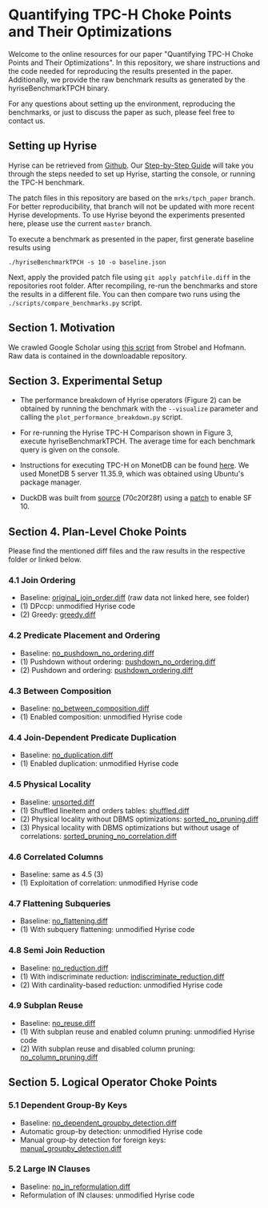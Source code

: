 # Quantifying TPC-H Choke Points and Their Optimizations

Welcome to the online resources for our paper "Quantifying TPC-H Choke Points and Their Optimizations". In this repository, we share instructions and the code needed for reproducing the results presented in the paper. Additionally, we provide the raw benchmark results as generated by the hyriseBenchmarkTPCH binary.

For any questions about setting up the environment, reproducing the benchmarks, or just to discuss the paper as such, please feel free to contact us.

## Setting up Hyrise

Hyrise can be retrieved from [Github](https://github.com/hyrise/hyrise). Our [Step-by-Step Guide](https://github.com/hyrise/hyrise/wiki/Step-by-Step-Guide) will take you through the steps needed to set up Hyrise, starting the console, or running the TPC-H benchmark.

The patch files in this repository are based on the `mrks/tpch_paper` branch. For better reproducibility, that branch will not be updated with more recent Hyrise developments. To use Hyrise beyond the experiments presented here, please use the current `master` branch.

To execute a benchmark as presented in the paper, first generate baseline results using

`./hyriseBenchmarkTPCH -s 10 -o baseline.json`

Next, apply the provided patch file using `git apply patchfile.diff` in the repositories root folder. After recompiling, re-run the benchmarks and store the results in a different file. You can then compare two runs using the `./scripts/compare_benchmarks.py` script.


## Section 1. Motivation

We crawled Google Scholar using [this script](https://github.com/Pold87/academic-keyword-occurrence/blob/master/extract_occurrences.py) from Strobel and Hofmann. Raw data is contained in the downloadable repository.

## Section 3. Experimental Setup

* The performance breakdown of Hyrise operators (Figure 2) can be obtained by running the benchmark with the `--visualize` parameter and calling the `plot_performance_breakdown.py` script.

* For re-running the Hyrise TPC-H Comparison shown in Figure 3, execute hyriseBenchmarkTPCH. The average time for each benchmark query is given on the console.

* Instructions for executing TPC-H on MonetDB can be found [here](https://github.com/MonetDBSolutions/tpch-scripts). We used MonetDB 5 server 11.35.9, which was obtained using Ubuntu's package manager.

* DuckDB was built from [source](https://github.com/cwida/duckdb) (70c20f28f) using a [patch](./1_motivation/duckdb.patch) to enable SF 10.


## Section 4. Plan-Level Choke Points

Please find the mentioned diff files and the raw results in the respective folder or linked below.

### 4.1 Join Ordering

* Baseline: [original_join_order.diff](./4_plan_level_choke_points/4_1_join_ordering/original_join_order.diff) (raw data not linked here, see folder)
* (1) DPccp: unmodified Hyrise code
* (2) Greedy: [greedy.diff](./4_plan_level_choke_points/4_1_join_ordering/greedy.diff)

### 4.2 Predicate Placement and Ordering

* Baseline: [no_pushdown_no_ordering.diff](./4_plan_level_choke_points/4_2_predicate_positioning/no_pushdown_no_ordering.diff)
* (1) Pushdown without ordering: [pushdown_no_ordering.diff](./4_plan_level_choke_points/4_2_predicate_positioning/pushdown_no_ordering.diff)
* (2) Pushdown and ordering: [pushdown_ordering.diff](./4_plan_level_choke_points/4_2_predicate_positioning/pushdown_ordering.diff)

### 4.3 Between Composition

* Baseline: [no_between_composition.diff](./4_plan_level_choke_points/4_3_between_composition/no_between_composition.diff)
* (1) Enabled composition: unmodified Hyrise code

### 4.4 Join-Dependent Predicate Duplication

* Baseline: [no_duplication.diff](./4_plan_level_choke_points/4_4_join_dependent_predicate_duplication/no_duplication.diff)
* (1) Enabled duplication: unmodified Hyrise code

### 4.5 Physical Locality

* Baseline: [unsorted.diff](./4_plan_level_choke_points/4_5_physical_locality/unsorted.diff)
* (1) Shuffled lineitem and orders tables: [shuffled.diff](./4_plan_level_choke_points/4_5_physical_locality/shuffled.diff)
* (2) Physical locality without DBMS optimizations: [sorted_no_pruning.diff](./4_plan_level_choke_points/4_5_physical_locality/sorted_no_pruning.diff)
* (3) Physical locality with DBMS optimizations but without usage of correlations: [sorted_pruning_no_correlation.diff](./4_plan_level_choke_points/4_5_physical_locality/sorted_pruning_no_correlation.diff)

### 4.6 Correlated Columns

* Baseline: same as 4.5 (3)
* (1) Exploitation of correlation: unmodified Hyrise code

### 4.7 Flattening Subqueries

* Baseline: [no_flattening.diff](./4_plan_level_choke_points/4_7_flattening_subqueries/no_flattening.diff)
* (1) With subquery flattening: unmodified Hyrise code

### 4.8 Semi Join Reduction

* Baseline: [no_reduction.diff](./4_plan_level_choke_points/4_8_semi_join_reductions/no_reduction.diff)
* (1) With indiscriminate reduction: [indiscriminate_reduction.diff](./4_plan_level_choke_points/4_8_semi_join_reductions/indiscriminate_reduction.diff)
* (2) With cardinality-based reduction: unmodified Hyrise code

### 4.9 Subplan Reuse

* Baseline: [no_reuse.diff](./4_plan_level_choke_points/4_9_subplan_reuse/no_reuse.diff)
* (1) With subplan reuse and enabled column pruning: unmodified Hyrise code
* (2) With subplan reuse and disabled column pruning: [no_column_pruning.diff](./4_plan_level_choke_points/4_9_subplan_reuse/no_column_pruning.diff)


## Section 5. Logical Operator Choke Points

### 5.1 Dependent Group-By Keys

* Baseline: [no_dependent_groupby_detection.diff](./5_logical_operator_choke_points/5_1_dependent_groupby_keys/no_dependent_groupby_detection.diff)
* Automatic group-by detection: unmodified Hyrise code
* Manual group-by detection for foreign keys: [manual_groupby_detection.diff](./5_logical_operator_choke_points/5_1_dependent_groupby_keys/manual_groupby_detection.diff)

### 5.2 Large IN Clauses

* Baseline: [no_in_reformulation.diff](./5_logical_operator_choke_points/5_2_large_in_clauses/no_in_reformulation.diff)
* Reformulation of IN clauses: unmodified Hyrise code
